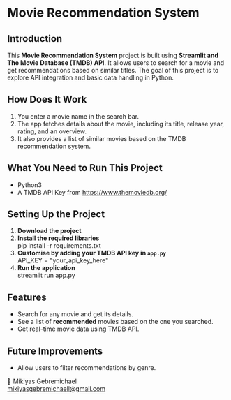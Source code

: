 # Movie Recommendation System
## **Introduction**  
This **Movie Recommendation System** project is built using **Streamlit and The Movie Database (TMDB) API**. It allows users to search for a movie and get recommendations based on similar titles. The goal of this project is to explore API integration and basic data handling in Python.
## How Does It Work  
1. You enter a movie name in the search bar.  
2. The app fetches details about the movie, including its title, release year, rating, and an overview.  
3. It also provides a list of similar movies based on the TMDB recommendation system.  

## What You Need to Run This Project  
- Python3
- A TMDB API Key from https://www.themoviedb.org/

## **Setting Up the Project**  

1. **Download the project**  
2. **Install the required libraries**  
   pip install -r requirements.txt
3. **Customise by adding your TMDB API key in `app.py`**  
   API_KEY = "your_api_key_here"
4. **Run the application**  
   streamlit run app.py
   
## **Features**  
- Search for any movie and get its details.
- See a list of **recommended** movies based on the one you searched.
- Get real-time movie data using TMDB API.

## **Future Improvements**  
- Allow users to filter recommendations by genre.  

👤  Mikiyas Gebremichael  
    mikiyasgebremichaell@gmail.com